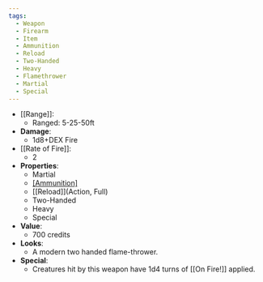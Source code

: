 ```yaml
---
tags:
  - Weapon
  - Firearm
  - Item
  - Ammunition
  - Reload
  - Two-Handed
  - Heavy
  - Flamethrower
  - Martial
  - Special
---
```

* [[Range]]:
	* Ranged: 5-25-50ft
* __Damage__:
	* 1d8+DEX Fire
* [[Rate of Fire]]:
	* 2
* __Properties__:
	* Martial
	* [[Ammunition]](20)
	* [[Reload]](Action, Full)
	* Two-Handed
	* Heavy
	* Special
* **Value**:
	* 700 credits
* **Looks**:
	* A modern two handed flame-thrower.
* **Special**:
	* Creatures hit by this weapon have 1d4 turns of [[On Fire!]] applied.